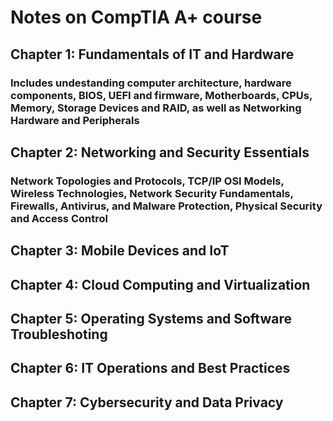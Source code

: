 # Notes on CompTIA A+ course

## Chapter 1: Fundamentals of IT and Hardware

### Includes undestanding computer architecture, hardware components, BIOS, UEFI and firmware, Motherboards, CPUs, Memory, Storage Devices and RAID, as well as Networking Hardware and Peripherals

## Chapter 2: Networking and Security Essentials

### Network Topologies and Protocols, TCP/IP OSI Models, Wireless Technologies, Network Security Fundamentals, Firewalls, Antivirus, and Malware Protection, Physical Security and Access Control

## Chapter 3: Mobile Devices and IoT
## Chapter 4: Cloud Computing and Virtualization
## Chapter 5: Operating Systems and Software Troubleshoting
## Chapter 6: IT Operations and Best Practices
## Chapter 7: Cybersecurity and Data Privacy

